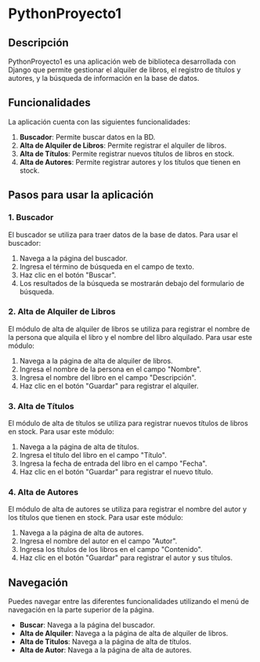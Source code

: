 # PythonProyecto1

## Descripción

PythonProyecto1 es una aplicación web de biblioteca desarrollada con Django que permite gestionar el alquiler de libros, el registro de títulos y autores, y la búsqueda de información en la base de datos.

## Funcionalidades

La aplicación cuenta con las siguientes funcionalidades:

1. **Buscador**: Permite buscar datos en la BD.
2. **Alta de Alquiler de Libros**: Permite registrar el alquiler de libros.
3. **Alta de Títulos**: Permite registrar nuevos títulos de libros en stock.
4. **Alta de Autores**: Permite registrar autores y los títulos que tienen en stock.

## Pasos para usar la aplicación

### 1. Buscador

El buscador se utiliza para traer datos de la base de datos. Para usar el buscador:

1. Navega a la página del buscador.
2. Ingresa el término de búsqueda en el campo de texto.
3. Haz clic en el botón "Buscar".
4. Los resultados de la búsqueda se mostrarán debajo del formulario de búsqueda.

### 2. Alta de Alquiler de Libros

El módulo de alta de alquiler de libros se utiliza para registrar el nombre de la persona que alquila el libro y el nombre del libro alquilado. Para usar este módulo:

1. Navega a la página de alta de alquiler de libros.
2. Ingresa el nombre de la persona en el campo "Nombre".
3. Ingresa el nombre del libro en el campo "Descripción".
4. Haz clic en el botón "Guardar" para registrar el alquiler.

### 3. Alta de Títulos

El módulo de alta de títulos se utiliza para registrar nuevos títulos de libros en stock. Para usar este módulo:

1. Navega a la página de alta de títulos.
2. Ingresa el título del libro en el campo "Título".
3. Ingresa la fecha de entrada del libro en el campo "Fecha".
4. Haz clic en el botón "Guardar" para registrar el nuevo título.

### 4. Alta de Autores

El módulo de alta de autores se utiliza para registrar el nombre del autor y los títulos que tienen en stock. Para usar este módulo:

1. Navega a la página de alta de autores.
2. Ingresa el nombre del autor en el campo "Autor".
3. Ingresa los títulos de los libros en el campo "Contenido".
4. Haz clic en el botón "Guardar" para registrar el autor y sus títulos.

## Navegación

Puedes navegar entre las diferentes funcionalidades utilizando el menú de navegación en la parte superior de la página.

- **Buscar**: Navega a la página del buscador.
- **Alta de Alquiler**: Navega a la página de alta de alquiler de libros.
- **Alta de Titulos**: Navega a la página de alta de títulos.
- **Alta de Autor**: Navega a la página de alta de autores.